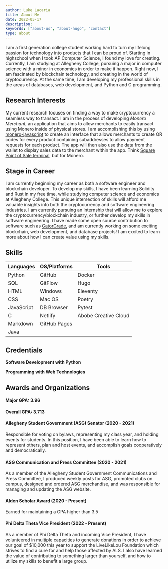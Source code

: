 ```yaml
---
author: Luke Lacaria
title: About Me
date: 2022-05-17
description:
keywords: ["about-us", "about-hugo", "contact"]
type: about
---
```


I am a first generation college student working hard to turn my lifelong passion for technology into products that I can be proud of. Starting in highschool when I took AP Computer Science, I found my love for creating. Currently, I am studying at Allegheny College, pursuing a major in computer science with a minor in economics in order to make it happen. Right now, I am fascinated by blockchain technology, and creating in the world of cryptocurrency. At the same time, I am developing my professional skills in the areas of databases, web development, and Python and C programming.

## Research Interests

My current research focuses on finding a way to make cryptocurrency a seamless way to transact. I am in the process of developing *Monero Merchant*, an application that aims to allow merchants to easily transact using Monero inside of physical stores. I am accomplishing this by using [monero-javascript](https://github.com/monero-ecosystem/monero-javascript) to create an interface that allows merchants to create QR codes for every product containing subaddresses to allow payment requests for each product. The app will then also use the data from the wallet to display sales data to the merchant within the app. Think [Square Point of Sale terminal](https://squareup.com/us/en/point-of-sale), but for Monero. 

## Stage in Career

I am currently beginning my career as both a software engineer and blockchain developer. To develop my skills, I have been learning Solidity and Rust in my free time, while studying computer science and economics at Allegheny College. This unique intersection of skills will afford me valuable insights into both the cryptocurrency and software engineering industries. I am currently pursuing an internship that will allow me to explore the cryptocurrency/blockchain industry, or further develop my skills in software engineering. I have made some open source contribution to software such as [GatorGrade](https://github.com/GatorEducator/gatorgrade), and am currently working on some exciting blockchain, web development, and database projects! I am excited to learn more about how I can create value using my skills.

## Skills

| Languages | OS/Platforms | Tools |  
|-----------|--------------|-------|
| Python | GitHub | Docker |
| SQL | GitFlow | Hugo |
| HTML | Windows | Eleventy |
| CSS | Mac OS | Poetry |
| JavaScript | DB Browser | Pytest | 
| C | Netlify | Abobe Creative Cloud | 
| Markdown | GitHub Pages | |
| Java | | |

## Credentials

**Software Development with Python**

**Programming with Web Technologies**


## Awards and Organizations

#### Major GPA: 3.96

#### Overall GPA: 3.713

#### Allegheny Student Government (ASG) Senator (2020 - 2021)

Responsible for voting on bylaws, representing my class year, and holding events for students. In this position, I have been able to learn how to represent others, plan and host events, and accomplish goals cooperatively and democratically.

#### ASG Communication and Press Committee (2020 - 2021)

As a member of the Allegheny Student Government Communications and Press Committee, I produced weekly posts for ASG, promoted clubs on campus, designed and ordered ASG merchandise, and was responsible for managing and updating the ASG website.

#### Alden Scholar Award (2020 - Present)

Earned for maintaining a GPA higher than 3.5

#### Phi Delta Theta Vice President (2022 - Present)

As a member of Phi Delta Theta and incoming Vice President, I have volunteered in multiple capacities to generate donations in order to achieve our goal of $10,000 this year to support the LiveLikeLou Foundation which strives to find a cure for and help those affected by ALS. I also have learned the value of contributing to something larger than yourself, and how to utilize my skills to benefit a large group.
